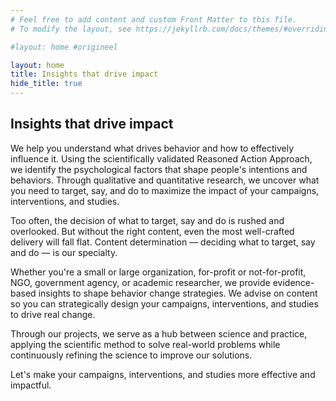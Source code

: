 ```yaml
---
# Feel free to add content and custom Front Matter to this file.
# To modify the layout, see https://jekyllrb.com/docs/themes/#overriding-theme-defaults

#layout: home #origineel

layout: home
title: Insights that drive impact
hide_title: true
---
```



## Insights that drive impact

We help you understand what drives behavior and how to effectively influence it. Using the scientifically validated Reasoned Action Approach, we identify the psychological factors that shape people's intentions and behaviors. Through qualitative and quantitative research, we uncover what you need to target, say, and do to maximize the impact of your campaigns, interventions, and studies.

Too often, the decision of what to target, say and do is rushed and overlooked. But without the right content, even the most well-crafted delivery will fall flat. Content determination — deciding what to target, say and do — is our specialty.

Whether you're a small or large organization, for-profit or not-for-profit, NGO, government agency, or academic researcher, we provide evidence-based insights to shape behavior change strategies. We advise on content so you can strategically design your campaigns, interventions, and studies to drive real change.

Through our projects, we serve as a hub between science and practice, applying the scientific method to solve real-world problems while continuously refining the science to improve our solutions.

Let's make your campaigns, interventions, and studies more effective and impactful.
